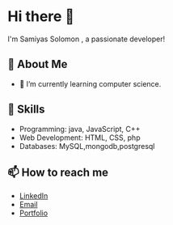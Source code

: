 # Hi there 👋

I'm Samiyas Solomon , a passionate developer!

## 🚀 About Me
- 🌱 I’m currently learning computer science.


## 💼 Skills
- Programming: java, JavaScript, C++
- Web Development: HTML, CSS, php
- Databases: MySQL,mongodb,postgresql

## 📫 How to reach me
- [LinkedIn](https://www.linkedin.com/in/samiyas-solomon-8a70b5264/)
-  [Email](@samiyassolomon95@gmail.com)
- [Portfolio](https://sami2995.github.io/portfolio/)

